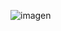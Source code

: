 ![imagen](https://github.com/Mr-S4mura1/Task-Pr/assets/113269686/785296df-77f6-4670-8ecc-f03f9bc4cb99)
